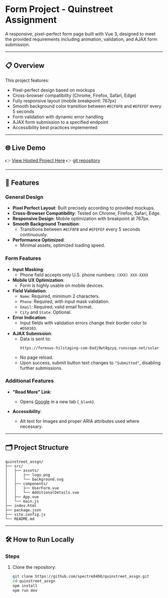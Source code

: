 # Form Project - Quinstreet Assignment

A responsive, pixel-perfect form page built with Vue 3, designed to meet the provided requirements including animation, validation, and AJAX form submission.

---

## 📋 Overview

This project features:

- Pixel-perfect design based on mockups
- Cross-browser compatibility (Chrome, Firefox, Safari, Edge)
- Fully responsive layout (mobile breakpoint: 767px)
- Smooth background color transition between `#ECF8FB` and `#EFEFEF` every 5 seconds
- Form validation with dynamic error handling
- AJAX form submission to a specified endpoint
- Accessibility best practices implemented

---

## 🌐 Live Demo

👉 [View Hosted Project Here](https://quinstreetassgn.netlify.app/)
👉 [git repository](https://github.com/spectre8498/quinstreet_assgn)

---

## 📑 Features

### General Design

- **Pixel Perfect Layout**: Built precisely according to provided mockups.
- **Cross-Browser Compatibility**: Tested on Chrome, Firefox, Safari, Edge.
- **Responsive Design**: Mobile optimization with breakpoint at 767px.
- **Smooth Background Transition**: 
  - Transitions between `#ECF8FB` and `#EFEFEF` every 5 seconds continuously.
- **Performance Optimized**: 
  - Minimal assets, optimized loading speed.

### Form Features

- **Input Masking**:
  - Phone field accepts only U.S. phone numbers: `(XXX) XXX-XXXX`
- **Mobile UX Optimization**: 
  - Form is highly usable on mobile devices.
- **Field Validation**:
  - `Name`: Required, minimum 2 characters.
  - `Phone`: Required, with input mask validation.
  - `Email`: Required, valid email format.
  - `City` and `State`: Optional.
- **Error Indication**:
  - Input fields with validation errors change their border color to `#D50303`.
- **AJAX Submission**:
  - Data is sent to:
    ```
    https://formsws-hilstaging-com-0adj9wt8gzyq.runscope.net/solar
    ```
  - No page reload.
  - Upon success, submit button text changes to `"Submitted"`, disabling further submissions.

### Additional Features

- **"Read More" Link**:
  - Opens [Google](https://www.google.com) in a new tab (`_blank`).

- **Accessibility**:
  - Alt text for images and proper ARIA attributes used where necessary.

---

## 🗂 Project Structure
    quinstreet_assgn/
    ├── src/
    │   ├── assets/
    │   │   ├── logo.png
    │   │   └── background.svg     
    │   ├── components/
    │   │   ├── UserForm.vue
    │   │   └── AdditionalDetails.vue
    │   ├── App.vue
    │   └── main.js
    ├── index.html
    ├── package.json
    ├── vite.config.js
    └── README.md

---

## 🛠 How to Run Locally

### Steps
1. Clone the repository:
   ```bash
   git clone https://github.com/spectre8498/quinstreet_assgn.git
   cd quinstreet_assgn
   npm install
   npm run dev
```